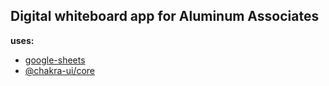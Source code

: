 ## Digital whiteboard app for Aluminum Associates

**uses:**
- [google-sheets](https://www.npmjs.com/package/google-spreadsheet)
- [@chakra-ui/core](https://chakra-ui.com/getting-started)